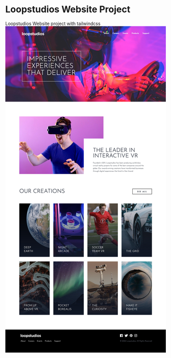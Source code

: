 # Loopstudios Website Project

Loopstudios Website project with tailwindcss
<a target="_blank" href="https://github.com/YoonCode/loopstudios-website/edit/master/images/loopstudios.jpeg">
<img src="https://raw.githubusercontent.com/YoonCode/loopstudios-website/master/images/loopstudios.jpeg" alt="clipboard" style="max-width:100%" />
</a>
